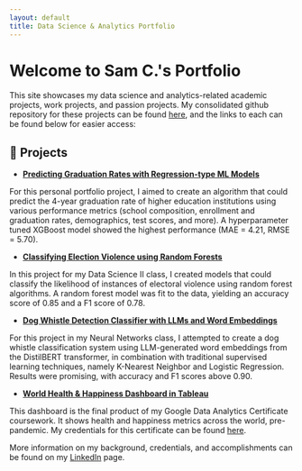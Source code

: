 ```yaml
---
layout: default
title: Data Science & Analytics Portfolio
---
```


# Welcome to Sam C.'s Portfolio

This site showcases my data science and analytics-related academic projects, work projects, and passion projects. My consolidated github repository for these projects can be found [here](https://github.com/samuelco1997/Portfolio), and the links to each can be found below for easier access:

## 🔬 Projects

- [**Predicting Graduation Rates with Regression-type ML Models**](https://github.com/samuelco1997/Portfolio/tree/main/Predicting%20Graduation%20Rates%20with%20Regression-type%20ML%20Models)

For this personal portfolio project, I aimed to create an algorithm that could predict the 4-year graduation rate of higher education institutions using various performance metrics (school composition, enrollment and graduation rates, demographics, test scores, and more). A hyperparameter tuned XGBoost model showed the highest performance (MAE = 4.21, RMSE = 5.70).

- [**Classifying Election Violence using Random Forests**](https://github.com/samuelco1997/Portfolio/tree/main/Classifying%20Election%20Violence%20using%20ML%20in%20Python)

In this project for my Data Science II class, I created models that could classify the likelihood of instances of electoral violence using random forest algorithms. A random forest model was fit to the data, yielding an accuracy score of 0.85 and a F1 score of 0.78.

- [**Dog Whistle Detection Classifier with LLMs and Word Embeddings**](https://github.com/samuelco1997/Portfolio/tree/main/Dog%20Whistle%20Detection%20with%20LLM-Generated%20Word%20Embeddings)

For this project in my Neural Networks class, I attempted to create a dog whistle classification system using LLM-generated word embeddings from the DistilBERT transformer, in combination with traditional supervised learning techniques, namely K-Nearest Neighbor and Logistic Regression. Results were promising, with accuracy and F1 scores above 0.90.

- [**World Health & Happiness Dashboard in Tableau**](https://public.tableau.com/app/profile/sam8656/viz/Worldhealthandhappiness/Dashboard1)

This dashboard is the final product of my Google Data Analytics Certificate coursework. It shows health and happiness metrics across the world, pre-pandemic. My credentials for this certificate can be found [here](https://www.coursera.org/account/accomplishments/professional-cert/9QY9C49T9SJP?utm_source=link&utm_medium=certificate&utm_content=cert_image&utm_campaign=pdf_header_button&utm_product=prof).

More information on my background, credentials, and accomplishments can be found on my [LinkedIn](https://www.linkedin.com/in/samuel-cohen-b5878b163/) page. 

  
